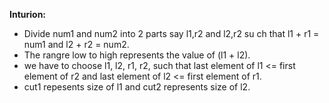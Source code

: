 **Inturion:**
* Divide num1 and num2 into 2 parts say l1,r2 and l2,r2 su ch that l1 + r1 = num1 and  l2 + r2 = num2.
* The rangre low to high represents the value of (l1 + l2).
* we have to choose l1, l2, r1, r2, such that last element of l1 <= first element of r2 and last element of l2 <= first element of r1.
* cut1 repesents size of l1 and cut2 represents size of l2.
​
​